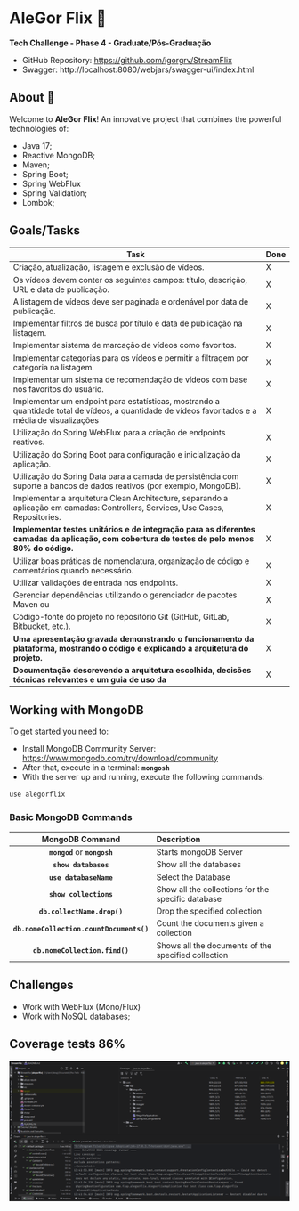 # AleGor Flix :movie_camera:
**Tech Challenge - Phase 4 - Graduate/Pós-Graduação**

* GitHub Repository: https://github.com/igorgrv/StreamFlix
* Swagger: http://localhost:8080/webjars/swagger-ui/index.html

## About :book:

Welcome to **AleGor Flix**! An innovative project that combines the powerful technologies of:

* Java 17;
* Reactive MongoDB;
* Maven; 
* Spring Boot;
* Spring WebFlux
* Spring Validation;
* Lombok;

## Goals/Tasks

| Task                                                         | Done |
| ------------------------------------------------------------ |------|
| Criação, atualização, listagem e exclusão de vídeos.         | X    |
| Os vídeos devem conter os seguintes campos: título, descrição, URL e data de publicação. | X    |
| A listagem de vídeos deve ser paginada e ordenável por data de publicação. | X    |
| Implementar filtros de busca por título e data de publicação na listagem. | X    |
| Implementar sistema de marcação de vídeos como favoritos.    | X    |
| Implementar categorias para os vídeos e permitir a filtragem por categoria na listagem. | X    |
| Implementar um sistema de recomendação de vídeos com base nos favoritos do usuário. | X    |
| Implementar um endpoint para estatísticas, mostrando a quantidade total de vídeos, a quantidade de vídeos favoritados e a média de visualizações | X    |
| Utilização do Spring WebFlux para a criação de endpoints reativos. | X    |
| Utilização do Spring Boot para configuração e inicialização da aplicação. | X    |
| Utilização do Spring Data para a camada de persistência com suporte a bancos de dados reativos (por exemplo, MongoDB). | X    |
| Implementar a arquitetura Clean Architecture, separando a aplicação em camadas: Controllers, Services, Use Cases, Repositories. | X    |
| **Implementar testes unitários e de integração para as diferentes camadas da aplicação, com cobertura de testes de pelo menos 80% do código.** | X    |
| Utilizar boas práticas de nomenclatura, organização de código e comentários quando necessário. | X    |
| Utilizar validações de entrada nos endpoints.                | X    |
| Gerenciar dependências utilizando o gerenciador de pacotes Maven ou | X    |
| Código-fonte do projeto no repositório Git (GitHub, GitLab, Bitbucket, etc.). | X    |
| **Uma apresentação gravada demonstrando o funcionamento da plataforma, mostrando o código e explicando a arquitetura do projeto.** | X    |
| **Documentação descrevendo a arquitetura escolhida, decisões técnicas relevantes e um guia de uso da** | X    |





## Working with MongoDB

To get started you need to:
* Install MongoDB Community Server: https://www.mongodb.com/try/download/community
* After that, execute in a terminal: **`mongosh`**
* With the server up and running, execute the following commands:

```bash
use alegorflix
```


### Basic MongoDB Commands

|           **MongoDB Command**            | **Description**                                     |
|:----------------------------------------:|:----------------------------------------------------|
|      **`mongod`** or **`mongosh`**       | Starts mongoDB Server                               |
|           **`show databases`**           | Show all the databases                              |
|          **`use databaseName`**          | Select the Database                                 |
|          **`show collections`**          | Show all the collections for the specific database  |
|       **`db.collectName.drop()`**        | Drop the specified collection                       |
| **`db.nomeCollection.countDocuments()`** | Count the documents given a collection              |
|      **`db.nomeCollection.find()`**      | Shows all the documents of the specified collection |




## Challenges

* Work with WebFlux (Mono/Flux)
* Work with NoSQL databases;

## Coverage tests 86%
![coverageTest.png](src%2Fmain%2Fresources%2Fstatic%2FcoverageTest.png)
